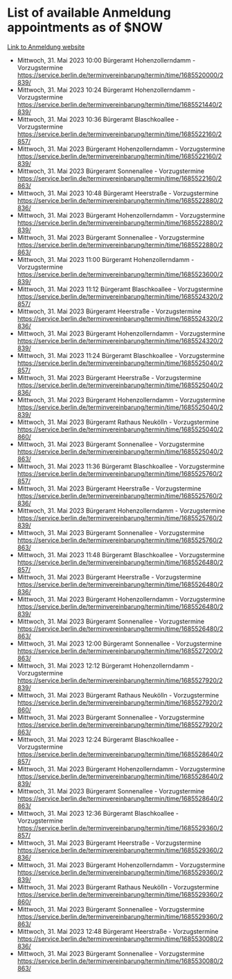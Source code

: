 # List of available Anmeldung appointments as of $NOW
[Link to Anmeldung website](https://service.berlin.de/terminvereinbarung/termin/tag.php?termin=1&anliegen[]=120686&dienstleisterlist=122210,122217,327316,122219,327312,122227,327314,122231,327346,122243,327348,122254,122252,329742,122260,329745,122262,329748,122271,327278,122273,327274,122277,327276,330436,122280,327294,122282,327290,122284,327292,122291,327270,122285,327266,122286,327264,122296,327268,150230,329760,122297,327286,122294,327284,122312,329763,122314,329775,122304,327330,122311,327334,122309,327332,317869,122281,327352,122279,329772,122283,122276,327324,122274,327326,122267,329766,122246,327318,122251,327320,122257,327322,122208,327298,122226,327300&herkunft=http%3A%2F%2Fservice.berlin.de%2Fdienstleistung%2F120686%2F)
- Mittwoch, 31. Mai 2023 10:00 Bürgeramt Hohenzollerndamm - Vorzugstermine https://service.berlin.de/terminvereinbarung/termin/time/1685520000/2839/
- Mittwoch, 31. Mai 2023 10:24 Bürgeramt Hohenzollerndamm - Vorzugstermine https://service.berlin.de/terminvereinbarung/termin/time/1685521440/2839/
- Mittwoch, 31. Mai 2023 10:36 Bürgeramt Blaschkoallee - Vorzugstermine https://service.berlin.de/terminvereinbarung/termin/time/1685522160/2857/
- Mittwoch, 31. Mai 2023  Bürgeramt Hohenzollerndamm - Vorzugstermine https://service.berlin.de/terminvereinbarung/termin/time/1685522160/2839/
- Mittwoch, 31. Mai 2023  Bürgeramt Sonnenallee - Vorzugstermine https://service.berlin.de/terminvereinbarung/termin/time/1685522160/2863/
- Mittwoch, 31. Mai 2023 10:48 Bürgeramt Heerstraße - Vorzugstermine https://service.berlin.de/terminvereinbarung/termin/time/1685522880/2836/
- Mittwoch, 31. Mai 2023  Bürgeramt Hohenzollerndamm - Vorzugstermine https://service.berlin.de/terminvereinbarung/termin/time/1685522880/2839/
- Mittwoch, 31. Mai 2023  Bürgeramt Sonnenallee - Vorzugstermine https://service.berlin.de/terminvereinbarung/termin/time/1685522880/2863/
- Mittwoch, 31. Mai 2023 11:00 Bürgeramt Hohenzollerndamm - Vorzugstermine https://service.berlin.de/terminvereinbarung/termin/time/1685523600/2839/
- Mittwoch, 31. Mai 2023 11:12 Bürgeramt Blaschkoallee - Vorzugstermine https://service.berlin.de/terminvereinbarung/termin/time/1685524320/2857/
- Mittwoch, 31. Mai 2023  Bürgeramt Heerstraße - Vorzugstermine https://service.berlin.de/terminvereinbarung/termin/time/1685524320/2836/
- Mittwoch, 31. Mai 2023  Bürgeramt Hohenzollerndamm - Vorzugstermine https://service.berlin.de/terminvereinbarung/termin/time/1685524320/2839/
- Mittwoch, 31. Mai 2023 11:24 Bürgeramt Blaschkoallee - Vorzugstermine https://service.berlin.de/terminvereinbarung/termin/time/1685525040/2857/
- Mittwoch, 31. Mai 2023  Bürgeramt Heerstraße - Vorzugstermine https://service.berlin.de/terminvereinbarung/termin/time/1685525040/2836/
- Mittwoch, 31. Mai 2023  Bürgeramt Hohenzollerndamm - Vorzugstermine https://service.berlin.de/terminvereinbarung/termin/time/1685525040/2839/
- Mittwoch, 31. Mai 2023  Bürgeramt Rathaus Neukölln - Vorzugstermine https://service.berlin.de/terminvereinbarung/termin/time/1685525040/2860/
- Mittwoch, 31. Mai 2023  Bürgeramt Sonnenallee - Vorzugstermine https://service.berlin.de/terminvereinbarung/termin/time/1685525040/2863/
- Mittwoch, 31. Mai 2023 11:36 Bürgeramt Blaschkoallee - Vorzugstermine https://service.berlin.de/terminvereinbarung/termin/time/1685525760/2857/
- Mittwoch, 31. Mai 2023  Bürgeramt Heerstraße - Vorzugstermine https://service.berlin.de/terminvereinbarung/termin/time/1685525760/2836/
- Mittwoch, 31. Mai 2023  Bürgeramt Hohenzollerndamm - Vorzugstermine https://service.berlin.de/terminvereinbarung/termin/time/1685525760/2839/
- Mittwoch, 31. Mai 2023  Bürgeramt Sonnenallee - Vorzugstermine https://service.berlin.de/terminvereinbarung/termin/time/1685525760/2863/
- Mittwoch, 31. Mai 2023 11:48 Bürgeramt Blaschkoallee - Vorzugstermine https://service.berlin.de/terminvereinbarung/termin/time/1685526480/2857/
- Mittwoch, 31. Mai 2023  Bürgeramt Heerstraße - Vorzugstermine https://service.berlin.de/terminvereinbarung/termin/time/1685526480/2836/
- Mittwoch, 31. Mai 2023  Bürgeramt Hohenzollerndamm - Vorzugstermine https://service.berlin.de/terminvereinbarung/termin/time/1685526480/2839/
- Mittwoch, 31. Mai 2023  Bürgeramt Sonnenallee - Vorzugstermine https://service.berlin.de/terminvereinbarung/termin/time/1685526480/2863/
- Mittwoch, 31. Mai 2023 12:00 Bürgeramt Sonnenallee - Vorzugstermine https://service.berlin.de/terminvereinbarung/termin/time/1685527200/2863/
- Mittwoch, 31. Mai 2023 12:12 Bürgeramt Hohenzollerndamm - Vorzugstermine https://service.berlin.de/terminvereinbarung/termin/time/1685527920/2839/
- Mittwoch, 31. Mai 2023  Bürgeramt Rathaus Neukölln - Vorzugstermine https://service.berlin.de/terminvereinbarung/termin/time/1685527920/2860/
- Mittwoch, 31. Mai 2023  Bürgeramt Sonnenallee - Vorzugstermine https://service.berlin.de/terminvereinbarung/termin/time/1685527920/2863/
- Mittwoch, 31. Mai 2023 12:24 Bürgeramt Blaschkoallee - Vorzugstermine https://service.berlin.de/terminvereinbarung/termin/time/1685528640/2857/
- Mittwoch, 31. Mai 2023  Bürgeramt Hohenzollerndamm - Vorzugstermine https://service.berlin.de/terminvereinbarung/termin/time/1685528640/2839/
- Mittwoch, 31. Mai 2023  Bürgeramt Sonnenallee - Vorzugstermine https://service.berlin.de/terminvereinbarung/termin/time/1685528640/2863/
- Mittwoch, 31. Mai 2023 12:36 Bürgeramt Blaschkoallee - Vorzugstermine https://service.berlin.de/terminvereinbarung/termin/time/1685529360/2857/
- Mittwoch, 31. Mai 2023  Bürgeramt Heerstraße - Vorzugstermine https://service.berlin.de/terminvereinbarung/termin/time/1685529360/2836/
- Mittwoch, 31. Mai 2023  Bürgeramt Hohenzollerndamm - Vorzugstermine https://service.berlin.de/terminvereinbarung/termin/time/1685529360/2839/
- Mittwoch, 31. Mai 2023  Bürgeramt Rathaus Neukölln - Vorzugstermine https://service.berlin.de/terminvereinbarung/termin/time/1685529360/2860/
- Mittwoch, 31. Mai 2023  Bürgeramt Sonnenallee - Vorzugstermine https://service.berlin.de/terminvereinbarung/termin/time/1685529360/2863/
- Mittwoch, 31. Mai 2023 12:48 Bürgeramt Heerstraße - Vorzugstermine https://service.berlin.de/terminvereinbarung/termin/time/1685530080/2836/
- Mittwoch, 31. Mai 2023  Bürgeramt Sonnenallee - Vorzugstermine https://service.berlin.de/terminvereinbarung/termin/time/1685530080/2863/
